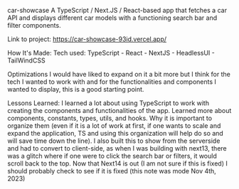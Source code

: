 car-showcase
A TypeScript / Next.JS / React-based app that fetches a car API and displays different car models with a functioning search bar and filter components.

Link to project: https://car-showcase-93id.vercel.app/

How It's Made:
Tech used: TypeScript - React - NextJS - HeadlessUI - TailWindCSS


Optimizations
I would have liked to expand on it a bit more but I think for the tech I wanted to work with and for the functionalities and components I wanted to display, this is a good starting point.

Lessons Learned:
I learned a lot about using TypeScript to work with creating the components and functionalities of the app. Learned more about components, constants, types, utils, and hooks. Why it is important to organize them (even if it is a lot of work at first, if one wants to scale and expand the application, TS and using this organization will help do so and will save time down the line). I also built this to show from the serverside and had to convert to client-side, as when I was building with next13, there was a glitch where if one were to click the search bar or filters, it would scroll back to the top. Now that Next14 is out (I am not sure if this is fixed) I should probably check to see if it is fixed (this note was mode Nov 4th, 2023)
